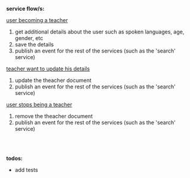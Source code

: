 **service flow/s:**

<u>user becoming a teacher</u>

1. get additional details about the user such as spoken languages, age, gender, etc
2. save the details
3. publish an event for the rest of the services (such as the 'search' service)

<u>teacher want to update his details</u>

1. update the theacher document
2. publish an event for the rest of the services (such as the 'search' service)

<u>user stops being a teacher</u>

1. remove the theacher document
2. publish an event for the rest of the services (such as the 'search' service)

<br></br>

**todos:**

- add tests
